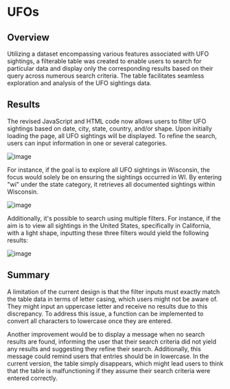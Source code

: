 # UFOs


## Overview 
Utilizing a dataset encompassing various features associated with UFO sightings, a filterable table was created to enable users to search for particular data and display only the corresponding results based on their query across numerous search criteria. The table facilitates seamless exploration and analysis of the UFO sightings data.

## Results 
The revised JavaScript and HTML code now allows users to filter UFO sightings based on date, city, state, country, and/or shape. Upon initially loading the page, all UFO sightings will be displayed. To refine the search, users can input information in one or several categories. 

![image](https://user-images.githubusercontent.com/117605658/235377921-aa502173-e834-497a-a2ec-9f82b65276e8.png)


For instance, if the goal is to explore all UFO sightings in Wisconsin, the focus would solely be on ensuring the sightings occurred in WI. By entering "wi" under the state category, it retrieves all documented sightings within Wisconsin. 

![image](https://user-images.githubusercontent.com/117605658/235377888-3fcbe31e-ec87-4ab4-b6cf-68d7200e59bc.png)


Additionally, it's possible to search using multiple filters. For instance, if the aim is to view all sightings in the United States, specifically in California, with a light shape, inputting these three filters would yield the following results: 

![image](https://user-images.githubusercontent.com/117605658/235377854-0b3f1d15-a272-43f8-9071-51792f6920f0.png)
 

## Summary 
A limitation of the current design is that the filter inputs must exactly match the table data in terms of letter casing, which users might not be aware of. They might input an uppercase letter and receive no results due to this discrepancy.
To address this issue, a function can be implemented to convert all characters to lowercase once they are entered.

Another improvement would be to display a message when no search results are found, informing the user that their search criteria did not yield any results and suggesting they refine their search. Additionally, this message could remind users that entries should be in lowercase. In the current version, the table simply disappears, which might lead users to think that the table is malfunctioning if they assume their search criteria were entered correctly.
